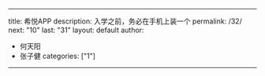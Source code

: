 ---

title: 希悦APP
description: 入学之前，务必在手机上装一个
permalink: /32/
next: "10"
last: "31"
layout: default
author:
  - 何天阳
  - 张子健
categories: ["1"]
---